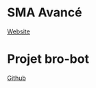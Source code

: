 # SMA Avancé
[Website](https://sites.google.com/view/hai930i)

# Projet bro-bot
[Github](https://github.com/Greviste/Bro-bot)